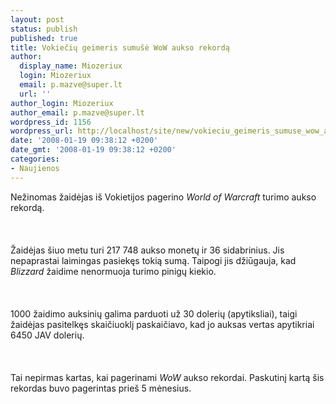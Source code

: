 ```yaml
---
layout: post
status: publish
published: true
title: Vokiečių geimeris sumušė WoW aukso rekordą
author:
  display_name: Miozeriux
  login: Miozeriux
  email: p.mazve@super.lt
  url: ''
author_login: Miozeriux
author_email: p.mazve@super.lt
wordpress_id: 1156
wordpress_url: http://localhost/site/new/vokieciu_geimeris_sumuse_wow_aukso_rekorda/
date: '2008-01-19 09:38:12 +0200'
date_gmt: '2008-01-19 09:38:12 +0200'
categories:
- Naujienos
---
```

<p>Nežinomas žaidėjas iš Vokietijos pagerino <i>World of Warcraft</i> turimo aukso rekordą.<br />
<br><br />
<br>Žaidėjas šiuo metu turi 217 748 aukso monetų ir  36 sidabrinius. Jis nepaprastai laimingas pasiekęs tokią sumą. Taipogi jis džiūgauja, kad <i>Blizzard</i> žaidime nenormuoja turimo pinigų kiekio.<br />
<br><br />
<br>1000 žaidimo auksinių galima parduoti už 30 dolerių (apytiksliai), taigi žaidėjas pasitelkęs skaičiuoklį paskaičiavo, kad jo auksas vertas apytikriai 6450 JAV dolerių.<br />
<br><br />
<br>Tai nepirmas kartas, kai pagerinami <i>WoW</i> aukso rekordai. Paskutinį kartą šis rekordas buvo pagerintas prieš 5 mėnesius.</p>
